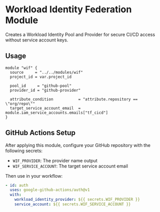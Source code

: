# Workload Identity Federation Module

Creates a Workload Identity Pool and Provider for secure CI/CD access without service account keys.

## Usage

```hcl
module "wif" {
  source     = "../../modules/wif"
  project_id = var.project_id
  
  pool_id     = "github-pool"
  provider_id = "github-provider"
  
  attribute_condition           = "attribute.repository == \"org/repo\""
  target_service_account_email  = module.iam_service_accounts.emails["tf_cicd"]
}
```

## GitHub Actions Setup

After applying this module, configure your GitHub repository with the following secrets:

- `WIF_PROVIDER`: The provider name output
- `WIF_SERVICE_ACCOUNT`: The target service account email

Then use in your workflow:

```yaml
- id: auth
  uses: google-github-actions/auth@v1
  with:
    workload_identity_provider: ${{ secrets.WIF_PROVIDER }}
    service_account: ${{ secrets.WIF_SERVICE_ACCOUNT }}
```
